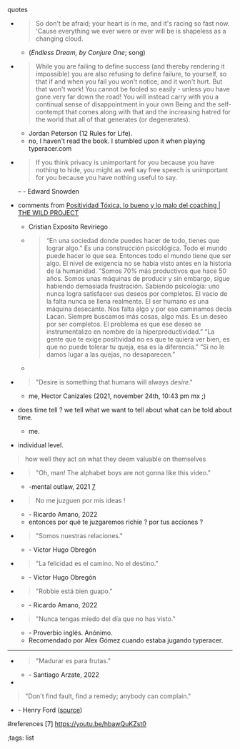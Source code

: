 quotes

- > So don't be afraid; your heart is in me, and it's racing so fast now. 
  > 'Cause everything we ever were or ever will be is shapeless as a changing cloud.

  - (*Endless Dream, by Conjure One*; song)
- > While you are failing to define success (and thereby rendering it 
  > impossible) you are also refusing to define failure, to yourself, so that
  > if and when you fail you won't notice, and it won't hurt. But that won't
  > work! You cannot be fooled so easily - unless you have gone very far down 
  > the road! You will instead carry with you a continual sense of 
  > disappointment in your own Being and the self-contempt that comes along 
  > with that and the increasing hatred for the world that all of that generates
  > (or degenerates).

  -	Jordan Peterson (12 Rules for Life).
  - no, I haven't read the book. I stumbled upon it when playing typeracer.com

- > If you think privacy is unimportant for you because you have nothing to
  > hide, you might as well say free speech is unimportant for you because you
  > have nothing useful to say.

  – \- Edward Snowden

- comments from [Positividad Tóxica, lo bueno y lo malo del coaching | THE WILD PROJECT](https://www.youtube.com/watch?v=P3RxGaw9buM)
	- Cristian Exposito Reviriego
	- >“En una sociedad donde puedes hacer de todo, tienes que lograr algo.”
	  > Es una construcción psicológica. Todo el mundo puede hacer lo que sea.
	  > Entonces todo el mundo tiene que ser algo.
	  > El nivel de exigencia no se había visto antes en la historia de la humanidad.
	  > “Somos 70% más productivos que hace 50 años. Somos unas máquinas de producir 
	  > y sin embargo, sigue habiendo demasiada frustración. Sabiendo psicología:
	  > uno nunca logra satisfacer sus deseos por completos. El vacío de la falta
	  > nunca se llena realmente. El ser humano es una máquina desecante.
	  > Nos falta algo y por eso caminamos decía Lacan. Siempre buscamos más cosas, algo más.
	  > Es un deseo por ser completos.
	  > El problema es que ese deseo se instrumentalizo en nombre de la hiperproductividad.”
	  > “La gente que te exige positividad no es que te quiera ver bien, es que no puede tolerar tu queja, esa es la diferencia.”
	  > “Si no le damos lugar a las quejas, no desaparecen.”
	- 
- > "Desire is something that humans will always *desire*."

	- me, Hector Canizales (2021, november 24th, 10:43 pm mx ;)
- does time tell ? we tell what we want to tell about what can be told about time. 
  - me.
-  individual level.
> how well they act on what they deem valuable on themselves


- > "Oh, man! The alphabet boys are not gonna like this video."
  - \-mental outlaw, 2021 [7](#footer)


- > No me juzguen por mis ideas !
  - \- Ricardo Amano, 2022
  - entonces por qué te juzgaremos richie ? por tus acciones ?

- > "Somos nuestras relaciones."
  - \- Víctor Hugo Obregón

- > "La felicidad es el camino. No el destino."
  - \- Víctor Hugo Obregón
  
- > "Robbie está bien guapo."
  - \- Ricardo Amano, 2022

- > "Nunca tengas miedo del día que no has visto."
	- \- Proverbio inglés. Anónimo.
	- Recomendado por Alex Gómez cuando estaba jugando typeracer.
	
-----

- > "Madurar es para frutas."

  - \- Santiago Arzate, 2022
  


- 

> "Don't find fault,
> find a remedy;
> anybody can
> complain."
  
  - \- Henry Ford
([source](https://www.instagram.com/p/Cb6qCZ_Llqo/))


#references
[7] https://youtu.be/hbawQuKZst0

;tags: list

